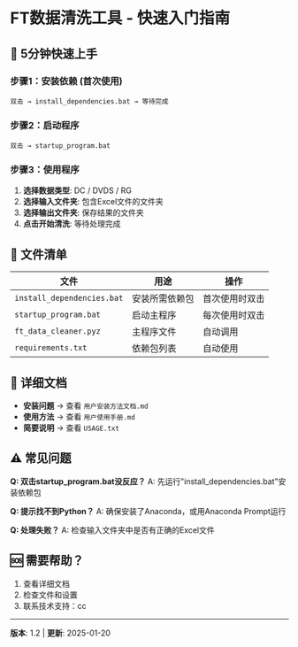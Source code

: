 # FT数据清洗工具 - 快速入门指南

## 🚀 5分钟快速上手

### 步骤1：安装依赖 (首次使用)
```
双击 → install_dependencies.bat → 等待完成
```

### 步骤2：启动程序
```
双击 → startup_program.bat
```

### 步骤3：使用程序
1. **选择数据类型**: DC / DVDS / RG
2. **选择输入文件夹**: 包含Excel文件的文件夹
3. **选择输出文件夹**: 保存结果的文件夹
4. **点击开始清洗**: 等待处理完成

## 📁 文件清单

| 文件 | 用途 | 操作 |
|------|------|------|
| `install_dependencies.bat` | 安装所需依赖包 | 首次使用时双击 |
| `startup_program.bat` | 启动主程序 | 每次使用时双击 |
| `ft_data_cleaner.pyz` | 主程序文件 | 自动调用 |
| `requirements.txt` | 依赖包列表 | 自动使用 |

## 📖 详细文档

- **安装问题** → 查看 `用户安装方法文档.md`
- **使用方法** → 查看 `用户使用手册.md`
- **简要说明** → 查看 `USAGE.txt`

## ⚠️ 常见问题

**Q: 双击startup_program.bat没反应？**
A: 先运行"install_dependencies.bat"安装依赖包

**Q: 提示找不到Python？**
A: 确保安装了Anaconda，或用Anaconda Prompt运行

**Q: 处理失败？**
A: 检查输入文件夹中是否有正确的Excel文件

## 🆘 需要帮助？

1. 查看详细文档
2. 检查文件和设置
3. 联系技术支持：cc

---
**版本**: 1.2 | **更新**: 2025-01-20 
